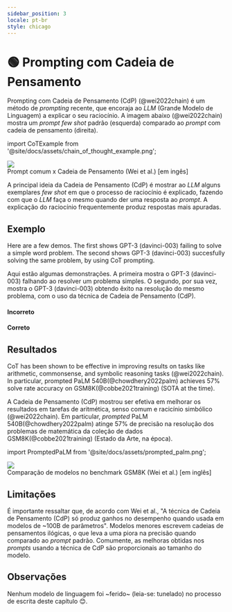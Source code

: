 ```yaml
---
sidebar_position: 3
locale: pt-br
style: chicago
---
```


# 🟢 Prompting com Cadeia de Pensamento

Prompting com Cadeia de Pensamento (CdP) (@wei2022chain) é um método de *prompting* recente, que encoraja ao *LLM* (Grande Modelo de Linguagem) a explicar o seu raciocínio. A imagem abaixo (@wei2022chain) mostra um *prompt few shot* padrão (esquerda) comparado ao *prompt* com cadeia de pensamento (direita).


import CoTExample from '@site/docs/assets/chain_of_thought_example.png';

<div style={{textAlign: 'center'}}>
  <img src={CoTExample} style={{width: "750px"}} />
</div>

<div style={{textAlign: 'center'}}>
Prompt comum x Cadeia de Pensamento (Wei et al.) [em ingês]
</div>

A principal ideia da Cadeia de Pensamento (CdP) é mostrar ao *LLM* alguns exemplares *few shot* em que o processo de raciocínio é explicado, fazendo com que o *LLM* faça o mesmo quando der uma resposta ao *prompt*. A explicação do raciocínio frequentemente produz respostas mais apuradas.

## Exemplo

Here are a few demos. The first shows GPT-3 (davinci-003)
failing to solve a simple word problem. The second shows GPT-3 (davinci-003) succesfully solving the same problem, by using CoT prompting.

Aqui estão algumas demonstrações. A primeira mostra o GPT-3 (davinci-003) falhando ao resolver um problema simples. O segundo, por sua vez, mostra o GPT-3 (davinci-003)
obtendo êxito na resolução do mesmo problema, com o uso da técnica de Cadeia de Pensamento (CdP).
#### Incorreto

<div trydyno-embed="" openai-model="text-davinci-003" initial-prompt="Considerando as opções abaixo, qual é a forma mais rápida de chegar ao trabalho?\nOpção 1: pegue um ônibus de 1000 minutos, depois um trem de meia hora e, finalmente, um passeio de bicicleta de 10 minutos.\nOpção 2: pegue um ônibus de 800 minutos, depois uma hora de trem e, finalmente, um passeio de bicicleta de 30 minutos." initial-response="Opção 1." max-tokens="256" box-rows="7" model-temp="0" top-p="0"></div>

#### Correto

<div trydyno-embed="" openai-model="text-davinci-003" initial-prompt="Considerando as opções abaixo, qual é a forma mais rápida de chegar ao trabalho?\nOpção 1: pegue um ônibus de 10 minutos, depois um ônibus de 40 minutos e, finalmente, um trem de 10 minutos.\nOpção 2: pegue um trem de 90 minutos, depois um passeio de bicicleta de 45 minutos e, finalmente, um ônibus de 10 minutos.\nA opção 1 levará 10+40+10=60 minutos. A opção 2 levará 90+45+10=145 minutos.\nComo a opção 1 leva 60 minutos e a opção 2 leva 145 minutos, a opção 1 é mais rápida.\n\nConsiderando as opções abaixo, qual é a forma mais rápida de chegar ao trabalho?\nOpção 1: pegue um ônibus de 1000 minutos, depois um trem de meia hora e, finalmente, um passeio de bicicleta de 10 minutos.\nOpção 2: pegue um ônibus de 800 minutos, depois uma hora de trem e, finalmente, um passeio de bicicleta de 30 minutos." initial-response="A opção 1 levará 1000+30+10 = 1040 minutos.
A opção 2 levará 800+60+30 = 890 minutos.
Como a Opção 2 leva 890 minutos e a Opção 1 leva 1.040 minutos, a Opção 2 é mais rápida." max-tokens="256" box-rows="7" model-temp="0" top-p="0"></div>

## Resultados

CoT has been shown to be effective in improving results on tasks like 
arithmetic, commonsense, and symbolic reasoning tasks (@wei2022chain). 
In particular, prompted PaLM 540B(@chowdhery2022palm) achieves 57% solve 
rate accuracy on GSM8K(@cobbe2021training) (SOTA at the time).

A Cadeia de Pensamento (CdP) mostrou ser efetiva em melhorar os resultados em tarefas de aritmética, senso comum e racicínio simbólico (@wei2022chain).
Em particular, *prompted* PaLM 540B(@chowdhery2022palm) atinge 57% de precisão na resolução dos problemas de matemática da coleção de dados GSM8K(@cobbe2021training) (Estado da Arte, na época).

import PromptedPaLM from '@site/docs/assets/prompted_palm.png';

<div style={{textAlign: 'center'}}>
  <img src={PromptedPaLM} style={{width: "300px"}} />
</div>

<div style={{textAlign: 'center'}}>
Comparação de modelos no benchmark GSM8K (Wei et al.) [em inglês]
</div>

## Limitações

É importante ressaltar que, de acordo com Wei et al., "A técnica de Cadeia de Pensamento (CdP) só produz ganhos no desempenho quando usada em modelos de ~100B de parâmetros". Modelos menores escrevem cadeias de pensamentos ilógicas, o que leva a uma piora na precisão quando comparado ao *prompt* padrão. Comumente, as melhoras obtidas nos *prompts* usando a técnica de CdP são proporcionais ao tamanho do modelo.


## Observações

Nenhum modelo de linguagem foi ~ferido~ (leia-se: tunelado) no processo de escrita deste capítulo 😊.